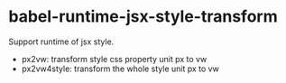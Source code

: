 # babel-runtime-jsx-style-transform

Support runtime of jsx style.

- px2vw: transform style css property unit px to vw
- px2vw4style: transform the whole style unit px to vw
